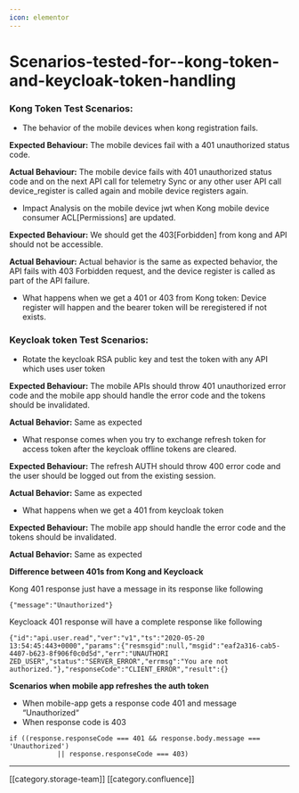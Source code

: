 ```yaml
---
icon: elementor
---
```


# Scenarios-tested-for--kong-token-and-keycloak-token-handling

### Kong Token Test Scenarios:

* The behavior of the mobile devices when kong registration fails.

**Expected Behaviour:** The mobile devices fail with a 401 unauthorized status code.

**Actual Behaviour:** The mobile device fails with 401 unauthorized status code and on the next API call for telemetry Sync or any other user API call device\_register is called again and mobile device registers again.

* Impact Analysis on the mobile device jwt when Kong mobile device consumer ACL\[Permissions] are updated.

**Expected Behaviour:** We should get the 403\[Forbidden] from kong and API should not be accessible.

**Actual Behaviour:** Actual behavior is the same as expected behavior, the API fails with 403 Forbidden request, and the device register is called as part of the API failure.

* What happens when we get a 401 or 403 from Kong token: Device register will happen and the bearer token will be reregistered if not exists.

### Keycloak token Test Scenarios:

* Rotate the keycloak RSA public key and test the token with any API which uses user token

**Expected Behaviour:** The mobile APIs should throw 401 unauthorized error code and the mobile app should handle the error code and the tokens should be invalidated.

**Actual Behavior:** Same as expected

* What response comes when you try to exchange refresh token for access token after the keycloak offline tokens are cleared.

**Expected Behaviour:** The refresh AUTH should throw 400 error code and the user should be logged out from the existing session.

**Actual Behavior:** Same as expected

* What happens when we get a 401 from keycloak token

**Expected Behaviour:** The mobile app should handle the error code and the tokens should be invalidated.

**Actual Behavior:** Same as expected

**Difference between 401s from Kong and Keycloack**

Kong 401 response just have a message in its response like following

```
{"message":"Unauthorized"}
```

Keycloack 401 response will have a complete response like following

```
{"id":"api.user.read","ver":"v1","ts":"2020-05-20 13:54:45:443+0000","params":{"resmsgid":null,"msgid":"eaf2a316-cab5-4407-b623-8f906f0c0d5d","err":"UNAUTHORI
ZED_USER","status":"SERVER_ERROR","errmsg":"You are not authorized."},"responseCode":"CLIENT_ERROR","result":{}
```

**Scenarios when mobile app refreshes the auth token**

* When mobile-app gets a response code 401 and message “Unauthorized“
* When response code is 403

```
if ((response.responseCode === 401 && response.body.message === 'Unauthorized')
            || response.responseCode === 403)
```

***

\[\[category.storage-team]] \[\[category.confluence]]
